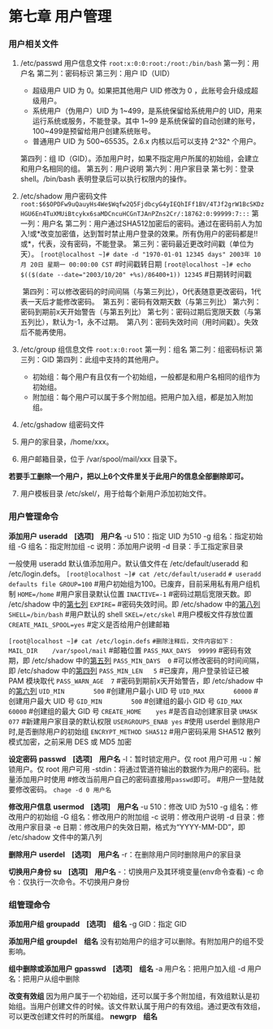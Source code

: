 # 第七章 用户管理

### 用户相关文件
1. /etc/passwd 用户信息文件
   `root:x:0:0:root:/root:/bin/bash`
   第一列：用户名
   第二列：密码标识
   第三列：用户 ID（UID）
	 - 超级用户 UID 为 0。如果把其他用户 UID 修改为 0 ，此账号会升级成超级用户。
	 - 系统用户（伪用户）UID 为 1~499，是系统保留给系统用户的 UID，用来运行系统或服务，不能登录。其中 1~99 是系统保留的自动创建的账号，100~499是预留给用户创建系统账号。
	 - 普通用户 UID 为 500~65535。2.6.x 内核以后可以支持 2^32^ 个用户。

   第四列：组 ID（GID）。添加用户时，如果不指定用户所属的初始组，会建立和用户名相同的组。
   第五列：用户说明
   第六列：用户家目录
   第七列：登录 shell。/bin/bash 表明登录后可以执行权限内的操作。

2. /etc/shadow 用户密码文件
`root:$6$OPDFw9uQauyHs4We$Wqfw2Q5FjdbcyG4yIEQhIFf1BV/4TJf2grW1BcSKDzHGU6En4TuXMUiBtcykx6saMDCncuHCGnTJAnPZns2Cr/:18762:0:99999:7:::`
   第一列：用户名
   第二列：用户通过SHA512加密后的密码。通过在密码前人为加入!或\*改变加密值，达到暂时禁止用户登录的效果。所有伪用户的密码都是!!或\*，代表，没有密码，不能登录。
   第三列：密码最近更改时间戳（单位为天）。
   `[root@localhost ~]# date -d "1970-01-01 12345 days"
    2003年 10月 20日 星期一 00:00:00 CST` #时间戳转日期
    `[root@localhost ~]# echo $(($(date --date="2003/10/20" +%s)/86400+1))
    12345` #日期转时间戳
   
   <span id ="column4"> 第四列</span>：可以修改密码的时间间隔（与第三列比），0代表随意更改密码，1代表一天后才能修改密码。
   <span id ="column5"> 第五列</span>：密码有效期天数（与第三列比）
    <span id ="column6">第六列</span>：密码到期前x天开始警告（与第五列比）
    <span id ="column7">第七列</span>：密码过期后宽限天数（与第五列比），默认为-1，永不过期。
   <span id ="column8"> 第八列</span>：密码失效时间（用时间戳）。失效后不能再使用。

3. /etc/group 组信息文件
    `root:x:0:root`
    第一列：组名
    第二列：组密码标识
    第三列：GID
    第四列：此组中支持的其他用户。

   - 初始组：每个用户有且仅有一个初始组，一般都是和用户名相同的组作为初始组。
   - 附加组：每个用户可以属于多个附加组。把用户加入组，都是加入附加组。

4. /etc/gshadow 组密码文件
5. 用户的家目录，/home/xxx。
6. 用户邮箱目录，位于 /var/spool/mail/xxx 目录下。

**若要手工删除一个用户，把以上6个文件里关于此用户的信息全部删除即可。**

7. 用户模板目录 /etc/skel/，用于给每个新用户添加初始文件。

### 用户管理命令
**添加用户**
**useradd&nbsp;&nbsp;&nbsp;&nbsp;[选项]&nbsp;&nbsp;&nbsp;&nbsp;用户名**
   -u 510：指定 UID 为510
   -g 组名：指定初始组
   -G 组名：指定附加组
   -c 说明：添加用户说明
   -d 目录：手工指定家目录

一般使用 useradd 默认值添加用户。默认值文件在 /etc/default/useradd 和 /etc/login.defs。
`[root@localhost ~]# cat /etc/default/useradd`
`# useradd defaults file
GROUP=100` #用户初始组为100。已废弃，目前采用私有用户组机制
`HOME=/home` #用户家目录默认位置
`INACTIVE=-1` #密码过期后宽限天数。即 /etc/shadow 中的[第七列](#column7)
`EXPIRE=` #密码失效时间。即 /etc/shadow 中的[第八列](#column8)
`SHELL=/bin/bash` #用户默认的 shell
`SKEL=/etc/skel` #用户模板文件存放位置
`CREATE_MAIL_SPOOL=yes` #定义是否给用户创建邮箱

`[root@localhost ~]# cat /etc/login.defs`
`#删除注释后，文件内容如下：
MAIL_DIR	/var/spool/mail` #邮箱位置
`PASS_MAX_DAYS	99999` #密码有效期，即 /etc/shadow 中的[第五列](#column5)
`PASS_MIN_DAYS	0` #可以修改密码的时间间隔，即 /etc/shadow 中的[第四列](#column4)
`PASS_MIN_LEN	5` #已废弃，用户登录验证已被 PAM 模块取代
`PASS_WARN_AGE	7` #密码到期前x天开始警告，即 /etc/shadow 中的[第六列](#column6)
`UID_MIN	    500` #创建用户最小 UID 号
`UID_MAX		60000` #创建用户最大 UID 号
`GID_MIN	    500` #创建组的最小 GID 号
`GID_MAX		60000` #创建组的最大 GID 号
`CREATE_HOME	yes` #是否自动创建家目录
`UMASK          077` #新建用户家目录的默认权限
`USERGROUPS_ENAB yes` #使用 userdel 删除用户时,是否删除用户的初始组
`ENCRYPT_METHOD SHA512` #用户密码采用 SHA512 散列模式加密，之前采用 DES 或 MD5 加密

**设定密码**
**passwd&nbsp;&nbsp;&nbsp;&nbsp;[选项]&nbsp;&nbsp;&nbsp;&nbsp;用户名**
   -l：暂时锁定用户。仅 root 用户可用
   -u：解锁用户。仅 root 用户可用
   -stdin：将通过管道符输出的数据作为用户的密码。批量添加用户时使用
#修改当前用户自己的密码直接用`passwd`即可。
#用户一登陆就要修改密码。
`chage -d 0 用户名`

**修改用户信息**
**usermod&nbsp;&nbsp;&nbsp;&nbsp;[选项]&nbsp;&nbsp;&nbsp;&nbsp;用户名**
   -u 510：修改 UID 为510
   -g 组名：修改用户的初始组
   -G 组名：修改用户的附加组
   -c 说明：修改用户说明
   -d 目录：修改用户家目录
   -e 日期：修改用户的失效日期，格式为“YYYY-MM-DD”，即 /etc/shadow 文件中的第八列

**删除用户**
**userdel&nbsp;&nbsp;&nbsp;&nbsp;[选项]&nbsp;&nbsp;&nbsp;&nbsp;用户名**
   -r：在删除用户同时删除用户的家目录

**切换用户身份**
**su&nbsp;&nbsp;&nbsp;&nbsp;[选项]&nbsp;&nbsp;&nbsp;&nbsp;用户名**
   -：切换用户及其环境变量(env命令查看)
   -c 命令：仅执行一次命令。不切换用户身份

### 组管理命令
**添加用户组**
**groupadd&nbsp;&nbsp;&nbsp;&nbsp;[选项]&nbsp;&nbsp;&nbsp;&nbsp;组名**
   -g GID：指定 GID

**添加用户组**
**groupdel&nbsp;&nbsp;&nbsp;&nbsp;组名**
没有初始用户的组才可以删除。有附加用户的组不受影响。

**组中删除或添加用户**
**gpasswd&nbsp;&nbsp;&nbsp;&nbsp;[选项]&nbsp;&nbsp;&nbsp;&nbsp;组名**
   -a 用户名：把用户加入组
   -d 用户名：把用户从组中删除

**改变有效组**
因为用户属于一个初始组，还可以属于多个附加组，有效组默认是初始组。当用户创建文件的时候。该文件默认属于用户的有效组。通过更改有效组，可以更改创建文件时的所属组。
**newgrp&nbsp;&nbsp;&nbsp;&nbsp;组名**

   